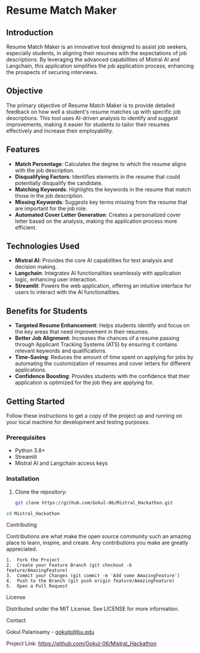 # Resume Match Maker

## Introduction
Resume Match Maker is an innovative tool designed to assist job seekers, especially students, in aligning their resumes with the expectations of job descriptions. By leveraging the advanced capabilities of Mistral AI and Langchain, this application simplifies the job application process, enhancing the prospects of securing interviews.

## Objective
The primary objective of Resume Match Maker is to provide detailed feedback on how well a student's resume matches up with specific job descriptions. This tool uses AI-driven analysis to identify and suggest improvements, making it easier for students to tailor their resumes effectively and increase their employability.

## Features
- **Match Percentage**: Calculates the degree to which the resume aligns with the job description.
- **Disqualifying Factors**: Identifies elements in the resume that could potentially disqualify the candidate.
- **Matching Keywords**: Highlights the keywords in the resume that match those in the job description.
- **Missing Keywords**: Suggests key terms missing from the resume that are important for the job role.
- **Automated Cover Letter Generation**: Creates a personalized cover letter based on the analysis, making the application process more efficient.

## Technologies Used
- **Mistral AI**: Provides the core AI capabilities for text analysis and decision making.
- **Langchain**: Integrates AI functionalities seamlessly with application logic, enhancing user interaction.
- **Streamlit**: Powers the web application, offering an intuitive interface for users to interact with the AI functionalities.

## Benefits for Students
- **Targeted Resume Enhancement**: Helps students identify and focus on the key areas that need improvement in their resumes.
- **Better Job Alignment**: Increases the chances of a resume passing through Applicant Tracking Systems (ATS) by ensuring it contains relevant keywords and qualifications.
- **Time-Saving**: Reduces the amount of time spent on applying for jobs by automating the customization of resumes and cover letters for different applications.
- **Confidence Boosting**: Provides students with the confidence that their application is optimized for the job they are applying for.

## Getting Started
Follow these instructions to get a copy of the project up and running on your local machine for development and testing purposes.

### Prerequisites
- Python 3.8+
- Streamlit
- Mistral AI and Langchain access keys

### Installation
1. Clone the repository:
   ```bash
   git clone https://github.com/Gokul-06/Mistral_Hackathon.git

 ```bash
 cd Mistral_Hackathon
 ```

Contributing

Contributions are what make the open source community such an amazing place to learn, inspire, and create. Any contributions you make are greatly appreciated.

	1.	Fork the Project
	2.	Create your Feature Branch (git checkout -b feature/AmazingFeature)
	3.	Commit your Changes (git commit -m 'Add some AmazingFeature')
	4.	Push to the Branch (git push origin feature/AmazingFeature)
	5.	Open a Pull Request

License

Distributed under the MIT License. See LICENSE for more information.

Contact

Gokul Palanisamy - gokulp@bu.edu

Project Link: https://github.com/Gokul-06/Mistral_Hackathon
   